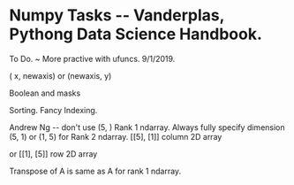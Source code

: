 # Numpy Tasks -- Vanderplas, Pythong Data Science Handbook.  

To Do. ~ More practive with ufuncs. 9/1/2019.  

( x, newaxis)  or (newaxis, y)

Boolean and masks

Sorting.  Fancy Indexing.

Andrew Ng -- don't use (5, )  Rank 1 ndarray.
Always fully specify dimension  (5, 1) or (1, 5) for Rank 2 ndarray.
   [[5],
    [1]]  column 2D array
  
  or [[1], [5]]  row 2D array
  
Transpose of A is same as A for rank 1 ndarray.
  
  
